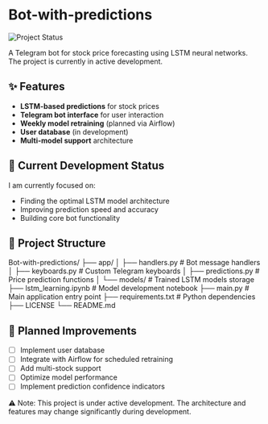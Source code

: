 # Bot-with-predictions

![Project Status](https://img.shields.io/badge/status-under%20development-yellow) 

A Telegram bot for stock price forecasting using LSTM neural networks. The project is currently in active development.

## ✨ Features

- **LSTM-based predictions** for stock prices
- **Telegram bot interface** for user interaction
- **Weekly model retraining** (planned via Airflow)
- **User database** (in development)
- **Multi-model support** architecture

## 🚧 Current Development Status

I am currently focused on:
- Finding the optimal LSTM model architecture
- Improving prediction speed and accuracy
- Building core bot functionality

## 📂 Project Structure

Bot-with-predictions/
├── app/
│ ├── handlers.py # Bot message handlers
│ ├── keyboards.py # Custom Telegram keyboards
│ ├── predictions.py # Price prediction functions
│ └── models/ # Trained LSTM models storage
├── lstm_learning.ipynb # Model development notebook
├── main.py # Main application entry point
├── requirements.txt # Python dependencies
├── LICENSE
└── README.md

## 🔧 Planned Improvements

- [ ] Implement user database
- [ ] Integrate with Airflow for scheduled retraining
- [ ] Add multi-stock support
- [ ] Optimize model performance
- [ ] Implement prediction confidence indicators

⚠️ Note: This project is under active development. The architecture and features may change significantly during development.